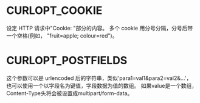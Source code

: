 
# CURLOPT_COOKIE

设定 HTTP 请求中"Cookie: "部分的内容。
多个 cookie 用分号分隔，分号后带一个空格(例如， "fruit=apple; colour=red")。

# CURLOPT_POSTFIELDS

这个参数可以是 urlencoded 后的字符串，类似'para1=val1&para2=val2&...'，
也可以使用一个以字段名为键值，字段数据为值的数组。 如果value是一个数组，
Content-Type头将会被设置成multipart/form-data。

